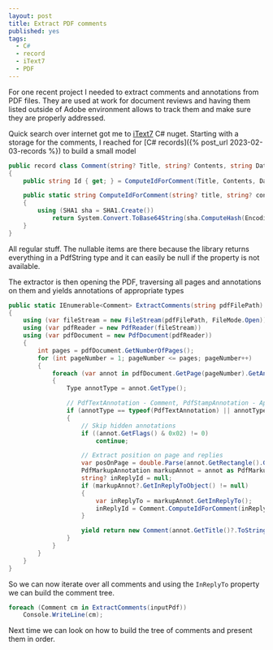 ```yaml
---
layout: post
title: Extract PDF comments
published: yes
tags:
  - C#
  - record
  - iText7
  - PDF
---
```

For one recent project I needed to extract comments and annotations from PDF files. They are used at work for document reviews and having them listed outside of Adobe environment allows to track them and make sure they are properly addressed.

Quick search over internet got me to [iText7][1] C# nuget. Starting with a storage for the comments, I reached for [C# records]({% post_url 2023-02-03-records %}) to build a small model

```c#
public record class Comment(string? Title, string? Contents, string Date, int PageNumber, double OnPageY, string? InReplyTo)
{
    public string Id { get; } = ComputeIdForComment(Title, Contents, Date, PageNumber);

    public static string ComputeIdForComment(string? title, string? contents, string? date, int pageNumber)
    {
        using (SHA1 sha = SHA1.Create())
            return System.Convert.ToBase64String(sha.ComputeHash(Encoding.UTF8.GetBytes(string.Join("-", title, contents, date, pageNumber))));
    }
}
```

All regular stuff. The nullable items are there because the library returns everything in a PdfString type and it can easily be null if the property is not available.

The extractor is then opening the PDF, traversing all pages and annotations on them and yields annotations of appropriate types

```c#
public static IEnumerable<Comment> ExtractComments(string pdfFilePath)
{
    using (var fileStream = new FileStream(pdfFilePath, FileMode.Open))
    using (var pdfReader = new PdfReader(fileStream))
    using (var pdfDocument = new PdfDocument(pdfReader))
    {
        int pages = pdfDocument.GetNumberOfPages();
        for (int pageNumber = 1; pageNumber <= pages; pageNumber++)
        {
            foreach (var annot in pdfDocument.GetPage(pageNumber).GetAnnotations())
            {
                Type annotType = annot.GetType();

                // PdfTextAnnotation - Comment, PdfStampAnnotation - Applied Stamp, PdfTextMarkupAnnotation - Highlighted Text
                if (annotType == typeof(PdfTextAnnotation) || annotType == typeof(PdfStampAnnotation) || annotType == typeof(PdfTextMarkupAnnotation))
                {
                    // Skip hidden annotations
                    if ((annot.GetFlags() & 0x02) != 0)
                        continue;

                    // Extract position on page and replies
                    var posOnPage = double.Parse(annot.GetRectangle().Get(1)?.ToString() ?? "0");
                    PdfMarkupAnnotation markupAnnot = annot as PdfMarkupAnnotation;
                    string? inReplyId = null;
                    if (markupAnnot?.GetInReplyToObject() != null)
                    {
                        var inReplyTo = markupAnnot.GetInReplyTo();
                        inReplyId = Comment.ComputeIdForComment(inReplyTo.GetTitle()?.ToString(), inReplyTo.GetContents()?.ToString(), inReplyTo.GetDate().ToString(), pageNumber);
                    }

                    yield return new Comment(annot.GetTitle()?.ToString(), annot.GetContents()?.ToString(), annot.GetDate().ToString(), pageNumber, posOnPage, inReplyId);
                }
            }
        }
    }
}
```

So we can now iterate over all comments and using the `InReplyTo` property we can build the comment tree.

```c#
foreach (Comment cm in ExtractComments(inputPdf)) 
    Console.WriteLine(cm);
```

Next time we can look on how to build the tree of comments and present them in order.

[1]: https://itextpdf.com